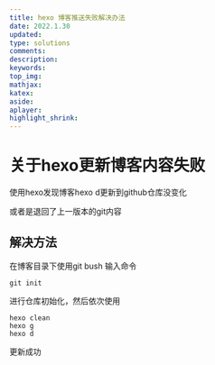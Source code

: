 ```yaml
---
title: hexo 博客推送失败解决办法
date: 2022.1.30
updated:
type: solutions
comments:
description:
keywords:
top_img:
mathjax:
katex:
aside:
aplayer:
highlight_shrink:
---
```


# 关于hexo更新博客内容失败

使用hexo发现博客hexo d更新到github仓库没变化

或者是退回了上一版本的git内容

## 解决方法

在博客目录下使用git bush 输入命令

```
git init
```

进行仓库初始化，然后依次使用

```
hexo clean
hexo g
hexo d
```

更新成功





